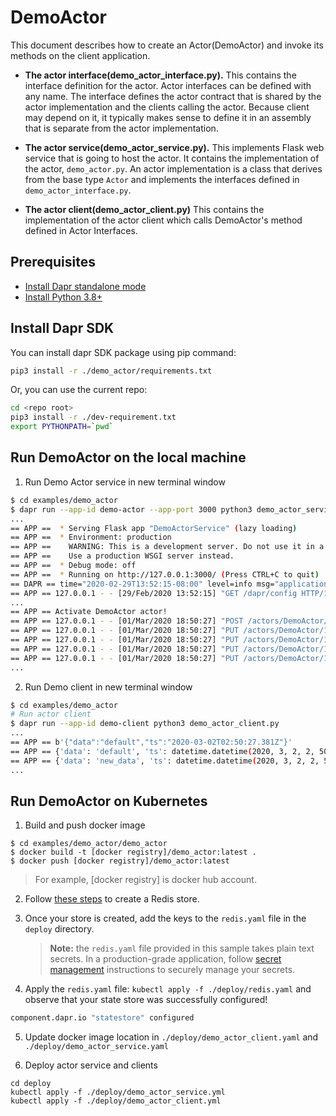 # DemoActor

This document describes how to create an Actor(DemoActor) and invoke its methods on the client application.

* **The actor interface(demo_actor_interface.py).** This contains the interface definition for the actor. Actor interfaces can be defined with any name. The interface defines the actor contract that is shared by the actor implementation and the clients calling the actor. Because client may depend on it, it typically makes sense to define it in an assembly that is separate from the actor implementation.

* **The actor service(demo_actor_service.py).** This implements Flask web service that is going to host the actor. It contains the implementation of the actor, `demo_actor.py`. An actor implementation is a class that derives from the base type `Actor` and implements the interfaces defined in `demo_actor_interface.py`.

* **The actor client(demo_actor_client.py)** This contains the implementation of the actor client which calls DemoActor's method defined in Actor Interfaces.

## Prerequisites

* [Install Dapr standalone mode](https://github.com/dapr/cli#install-dapr-on-your-local-machine-standalone)
* [Install Python 3.8+](https://www.python.org/downloads/)

## Install Dapr SDK

You can install dapr SDK package using pip command:

```sh
pip3 install -r ./demo_actor/requirements.txt
```

Or, you can use the current repo:

```sh
cd <repo root>
pip3 install -r ./dev-requirement.txt
export PYTHONPATH=`pwd`
```

## Run DemoActor on the local machine

1. Run Demo Actor service in new terminal window

```bash
$ cd examples/demo_actor
$ dapr run --app-id demo-actor --app-port 3000 python3 demo_actor_service.py
...
== APP ==  * Serving Flask app "DemoActorService" (lazy loading)
== APP ==  * Environment: production
== APP ==    WARNING: This is a development server. Do not use it in a production deployment.
== APP ==    Use a production WSGI server instead.
== APP ==  * Debug mode: off
== APP ==  * Running on http://127.0.0.1:3000/ (Press CTRL+C to quit)
== DAPR == time="2020-02-29T13:52:15-08:00" level=info msg="application discovered on port 3000"
== APP == 127.0.0.1 - - [29/Feb/2020 13:52:15] "GET /dapr/config HTTP/1.1" 200 -
...
== APP == Activate DemoActor actor!
== APP == 127.0.0.1 - - [01/Mar/2020 18:50:27] "POST /actors/DemoActor/1 HTTP/1.1" 200 -
== APP == 127.0.0.1 - - [01/Mar/2020 18:50:27] "PUT /actors/DemoActor/1/method/GetMyData HTTP/1.1" 200 -
== APP == 127.0.0.1 - - [01/Mar/2020 18:50:27] "PUT /actors/DemoActor/1/method/GetMyData HTTP/1.1" 200 -
== APP == 127.0.0.1 - - [01/Mar/2020 18:50:27] "PUT /actors/DemoActor/1/method/SetMyData HTTP/1.1" 200 -
== APP == 127.0.0.1 - - [01/Mar/2020 18:50:27] "PUT /actors/DemoActor/1/method/GetMyData HTTP/1.1" 200 -
...
```

2. Run Demo client in new terminal window

```bash
$ cd examples/demo_actor
# Run actor client
$ dapr run --app-id demo-client python3 demo_actor_client.py
...
== APP == b'{"data":"default","ts":"2020-03-02T02:50:27.381Z"}'
== APP == {'data': 'default', 'ts': datetime.datetime(2020, 3, 2, 2, 50, 27, 386000, tzinfo=tzutc())}
== APP == {'data': 'new_data', 'ts': datetime.datetime(2020, 3, 2, 2, 50, 27, 395000, tzinfo=tzutc())}
...
```

## Run DemoActor on Kubernetes

1. Build and push docker image

```
$ cd examples/demo_actor/demo_actor
$ docker build -t [docker registry]/demo_actor:latest .
$ docker push [docker registry]/demo_actor:latest
```

> For example, [docker registry] is docker hub account.

2. Follow [these steps](https://github.com/dapr/docs/blob/master/howto/configure-redis/README.md) to create a Redis store.

3. Once your store is created, add the keys to the `redis.yaml` file in the `deploy` directory. 
    > **Note:** the `redis.yaml` file provided in this sample takes plain text secrets. In a production-grade application, follow [secret management](https://github.com/dapr/docs/blob/master/concepts/secrets/) instructions to securely manage your secrets.

4. Apply the `redis.yaml` file: `kubectl apply -f ./deploy/redis.yaml` and observe that your state store was successfully configured!

```bash
component.dapr.io "statestore" configured
```

5. Update docker image location in `./deploy/demo_actor_client.yaml` and `./deploy/demo_actor_service.yaml`

6. Deploy actor service and clients

```
cd deploy
kubectl apply -f ./deploy/demo_actor_service.yml
kubectl apply -f ./deploy/demo_actor_client.yml
```
